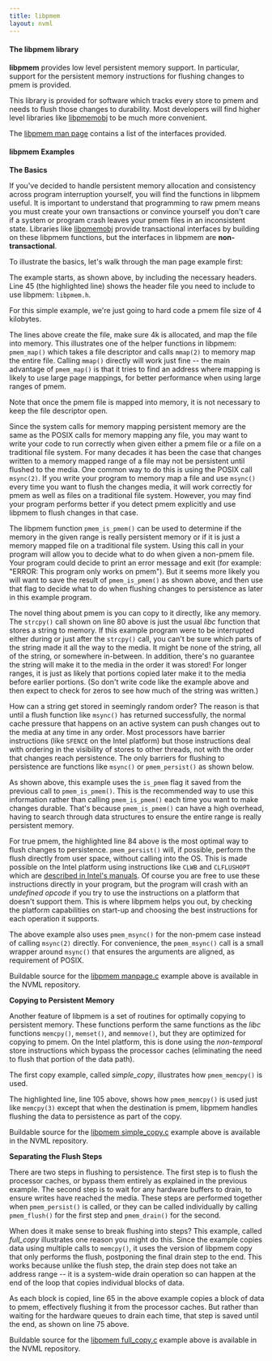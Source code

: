 ```yaml
---
title: libpmem
layout: nvml
---
```


#### The libpmem library

**libpmem** provides low level persistent memory support.
In particular, support for the persistent memory instructions
for flushing changes to pmem is provided.

This library is provided for software which tracks every store
to pmem and needs to flush those changes to durability.  Most
developers will find higher level libraries like
[libpmemobj](../libpmemobj) to be much more convenient.

The [libpmem man page](libpmem.3.html) contains a list of the
interfaces provided.

#### libpmem Examples

**The Basics**

If you've decided to handle persistent memory allocation
and consistency across program interruption yourself, you will
find the functions in libpmem useful.  It is important to
understand that programming to raw pmem means you must create
your own transactions or convince yourself you don't care if
a system or program crash leaves your pmem files in an inconsistent
state.  Libraries like [libpmemobj](../libpmemobj) provide transactional
interfaces by building on these libpmem functions, but the interfaces
in libpmem are **non-transactional**.

To illustrate the basics, let's walk through the man page example first:

<code data-gist-id='andyrudoff/15bda69da7fe77e8469b' data-gist-file='manpage.c' data-gist-line='37-45' data-gist-highlight-line='45' data-gist-hide-footer='true'></code>

The example starts, as shown above, by including the necessary
headers.  Line 45 (the highlighted line) shows the header file
you need to include to use libpmem: `libpmem.h`.

<code data-gist-id='andyrudoff/15bda69da7fe77e8469b' data-gist-file='manpage.c' data-gist-line='47-48' data-gist-highlight-line='48' data-gist-hide-footer='true'></code>

For this simple example, we're just going to hard code a pmem file
size of 4 kilobytes.

<code data-gist-id='andyrudoff/15bda69da7fe77e8469b' data-gist-file='manpage.c' data-gist-line='50-74' data-gist-highlight-line='70' data-gist-hide-footer='true'></code>

The lines above create the file, make sure 4k is allocated, and
map the file into memory.  This illustrates one of the helper
functions in libpmem: `pmem_map()` which takes a file descriptor
and calls `mmap(2)` to memory map the entire file.  Calling `mmap()`
directly will work just fine -- the main advantage of `pmem_map()`
is that it tries to find an address where mapping is likely to use
large page mappings, for better performance when using large ranges
of pmem.

Note that once the pmem file is mapped into memory, it is not
necessary to keep the file descriptor open.

Since the system calls for memory mapping persistent memory
are the same as the POSIX calls for memory mapping any file,
you may want to write your code to run correctly when given
either a pmem file or a file on a traditional file system.
For many decades it has been the case that changes written
to a memory mapped range of a file may not be persistent until
flushed to the media.  One common way to do this is using
the POSIX call `msync(2)`.  If you write your program to memory
map a file and use `msync()` every time you want to flush the
changes media, it will work correctly for pmem as well as files
on a traditional file system.  However, you may find your program
performs better if you detect pmem explicitly and use libpmem
to flush changes in that case.

<code data-gist-id='andyrudoff/15bda69da7fe77e8469b' data-gist-file='manpage.c' data-gist-line='76-77' data-gist-highlight-line='77' data-gist-hide-footer='true'></code>

The libpmem function `pmem_is_pmem()` can be used to determine
if the memory in the given range is really persistent memory or if
it is just a memory mapped file on a traditional file system.  Using
this call in your program will allow you to decide what to do when
given a non-pmem file.  Your program could decide to print an error
message and exit (for example: "ERROR: This program only works on pmem").
But it seems more likely you will want to save the result of
`pmem_is_pmem()` as shown above, and then use that flag to decide
what to do when flushing changes to persistence as later in
this example program.

<code data-gist-id='andyrudoff/15bda69da7fe77e8469b' data-gist-file='manpage.c' data-gist-line='79-80' data-gist-highlight-line='80' data-gist-hide-footer='true'></code>

The novel thing about pmem is you can copy to it directly, like any
memory.  The `strcpy()` call shown on line 80 above is just the usual
_libc_ function that stores a string to memory.  If this example program
were to be interrupted either during or just after the `strcpy()` call,
you can't be sure which parts of the string made it all the way to the
media.  It might be none of the string, all of the string, or somewhere
in-between.  In addition, there's no guarantee the string will make it to
the media in the order it was stored!  For longer ranges, it is just as
likely that portions copied later make it to the media before earlier
portions.  (So don't write code like the example above and then expect
to check for zeros to see how much of the string was written.)

How can a string get stored in seemingly random order?
The reason is that until a flush function like `msync()`
has returned successfully, the normal cache pressure that happens
on an active system can push changes out to the media at any time
in any order.  Most processors have barrier instructions (like
`SFENCE` on the Intel platform) but those instructions deal with
ordering in the visibility of stores to other threads, not with
the order that changes reach persistence.  The only barriers for
flushing to persistence are functions like `msync()` or `pmem_persist()`
as shown below.

<code data-gist-id='andyrudoff/15bda69da7fe77e8469b' data-gist-file='manpage.c' data-gist-line='82-86' data-gist-highlight-line='84' data-gist-hide-footer='true'></code>

As shown above, this example uses the `is_pmem` flag it saved from the
previous call to `pmem_is_pmem()`.  This is the recommended way to
use this information rather than calling `pmem_is_pmem()` each time
you want to make changes durable.  That's because `pmem_is_pmem()`
can have a high overhead, having to search through data structures to
ensure the entire range is really persistent memory.

For true pmem, the highlighted line 84 above is the most optimal way
to flush changes to persistence.  `pmem_persist()` will, if possible,
perform the flush directly from user space, without calling into the
OS.  This is made possible on the Intel platform using instructions like
`CLWB` and `CLFLUSHOPT` which are
[described in Intel's manuals](https://software.intel.com/sites/default/files/managed/0d/53/319433-022.pdf).
Of course you are free to use these instructions directly in your
program, but the program will crash with an _undefined opcode_ if
you try to use the instructions on a platform that doesn't support
them.  This is where libpmem helps you out, by checking the platform
capabilities on start-up and choosing the best instructions for each
operation it supports.

The above example also uses `pmem_msync()` for the non-pmem case
instead of calling `msync(2)` directly.  For convenience, the
`pmem_msync()` call is a small wrapper around `msync()` that ensures
the arguments are aligned, as requirement of POSIX.

Buildable source for the
[libpmem manpage.c](https://github.com/pmem/nvml/tree/master/src/examples/libpmem)
example above is available in the NVML repository.

**Copying to Persistent Memory**

Another feature of libpmem is a set of routines for optimally copying
to persistent memory.  These functions perform the same functions as
the _libc_ functions `memcpy()`, `memset()`, and `memmove()`, but they
are optimized for copying to pmem.  On the Intel platform, this is done
using the _non-temporal_ store instructions which bypass the processor
caches (eliminating the need to flush that portion of the data path).

The first copy example, called *simple_copy*, illustrates how
`pmem_memcpy()` is used.

<code data-gist-id='andyrudoff/15bda69da7fe77e8469b' data-gist-file='simple_copy.c' data-gist-line='97-109' data-gist-highlight-line='105' data-gist-hide-footer='true'></code>

The highlighted line, line 105 above, shows how `pmem_memcpy()` is
used just like `memcpy(3)` except that when the destination is pmem,
libpmem handles flushing the data to persistence as part of the copy.

Buildable source for the
[libpmem simple_copy.c](https://github.com/pmem/nvml/tree/master/src/examples/libpmem)
example above is available in the NVML repository.

**Separating the Flush Steps**

There are two steps in flushing to persistence.  The first
step is to flush the processor caches, or bypass them entirely
as explained in the previous example.  The second step is to
wait for any hardware buffers to drain, to ensure writes have
reached the media.  These steps are performed together when
`pmem_persist()` is called, or they can be called individually
by calling `pmem_flush()` for the first step and `pmem_drain()`
for the second.

When does it make sense to break flushing into steps?  This example,
called *full_copy* illustrates one reason you might do this.  Since
the example copies data using multiple calls to `memcpy()`, it
uses the version of libpmem copy that only performs the flush, postponing
the final drain step to the end.  This works because unlike the flush
step, the drain step does not take an address range -- it is a system-wide
drain operation so can happen at the end of the loop that copies
individual blocks of data.

<code data-gist-id='andyrudoff/15bda69da7fe77e8469b' data-gist-file='full_copy.c' data-gist-line='54-76' data-gist-highlight-line='65,75' data-gist-hide-footer='true'></code>

As each block is copied, line 65 in the above example copies a block of
data to pmem, effectively flushing it from the processor caches.  But
rather than waiting for the hardware queues to drain each time, that
step is saved until the end, as shown on line 75 above.

Buildable source for the
[libpmem full_copy.c](https://github.com/pmem/nvml/tree/master/src/examples/libpmem)
example above is available in the NVML repository.
